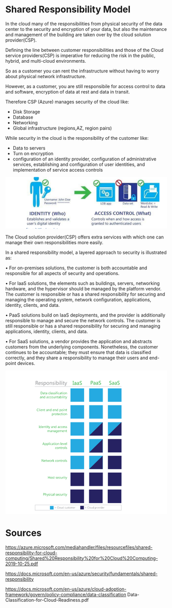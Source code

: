 # Shared Responsibility Model

In the cloud many of the responsibilities from physical security of the data center to the security and encryption of your data, but also the maintenance and management of the building are taken over by the cloud solution provider(CSP).

Defining the line between customer responsibilities and those of the Cloud service providers(CSP) is imperative for reducing the risk in the public, hybrid, and multi-cloud environments.


So as a customer you can rent the infrastructure without having to worry about physical network infrastructure.

However, as a customer, you are still responsibile for access control to data and software, encryption of data at rest and data in transit.

Therefore CSP (Azure) manages security of the cloud like:

- Disk Storage
- Database
- Networking
- Global infrastructure (regions,AZ, region pairs)

While security in the cloud is the responsibility of the customer like:

- Data to servers
- Turn on encryption
- configuration of an identity provider, configuration of administrative services, establishing and configuration of user identities, and
implementation of service access controls

![IAMsharedresp](../../00_includes/IAMsharedRespo.png)


The Cloud solution provider(CSP) offers extra services with which one can manage their own responsibilities more easily.

In a shared responsibility model, a layered approach to security is illustrated as:

• For on-premises solutions, the customer is both accountable and responsible for all aspects of security and operations.

• For IaaS solutions, the elements such as buildings, servers, networking hardware, and the hypervisor should be managed by the platform vendor. The customer is responsible or has a shared responsibility for securing and managing the operating system, network configuration, applications, identity, clients, and data.

• PaaS solutions build on IaaS deployments, and the provider is additionally responsible to manage and secure the network controls. The customer is still responsible or has a shared responsibility for securing and managing applications, identity, clients, and data.

• For SaaS solutions, a vendor provides the application and abstracts customers from the underlying components. Nonetheless, the customer continues to be accountable; they must ensure that data is classified correctly, and they share a responsibility to manage their users and end-point devices. 

![sharedrespmodel](../../00_includes/SharedResponmodel.png)

# Sources

https://azure.microsoft.com/mediahandler/files/resourcefiles/shared-responsibility-for-cloud-computing/Shared%20Responsibility%20for%20Cloud%20Computing-2019-10-25.pdf

https://docs.microsoft.com/en-us/azure/security/fundamentals/shared-responsibility

https://docs.microsoft.com/en-us/azure/cloud-adoption-framework/govern/policy-compliance/data-classification
Data-Classification-for-Cloud-Readiness.pdf
